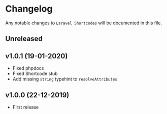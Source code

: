 # Changelog

Any notable changes to `Laravel Shortcodes` will be documented in this file.

## Unreleased

## v1.0.1 (19-01-2020)

- Fixed phpdocs
- Fixed Shortcode stub
- Add missing `string` typehint to `resolveAttributes`

## v1.0.0 (22-12-2019)

- First release

